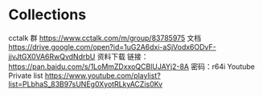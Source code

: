 # Collections
cctalk 群 https://www.cctalk.com/m/group/83785975
文档 https://drive.google.com/open?id=1uG2A6dxi-aSjVodx6ODvF-jjvJtGX0VA6RwQvdNdrbU
资料下载 链接：https://pan.baidu.com/s/1LoMmZDxxoQCBlUJAYj2-8A 密码：r64i
Youtube Private list https://www.youtube.com/playlist?list=PLbhaS_83B97sUNEg0XyotRLkyACZis0Kv

